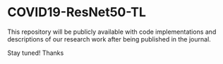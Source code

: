 # COVID19-ResNet50-TL


This repository will be publicly available with code implementations and descriptions of our research work after being published in the journal.

Stay tuned! Thanks
